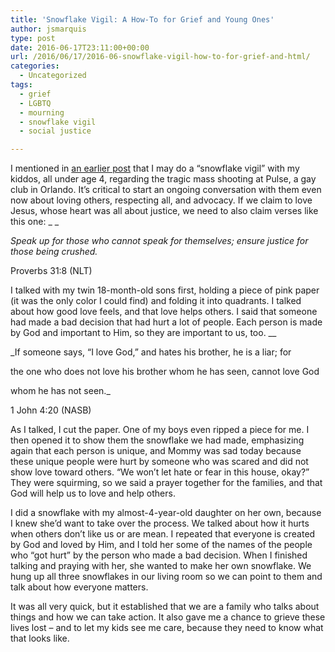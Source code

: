 ```yaml
---
title: 'Snowflake Vigil: A How-To for Grief and Young Ones'
author: jsmarquis
type: post
date: 2016-06-17T23:11:00+00:00
url: /2016/06/17/2016-06-snowflake-vigil-how-to-for-grief-and-html/
categories:
  - Uncategorized
tags:
  - grief
  - LGBTQ
  - mourning
  - snowflake vigil
  - social justice

---
```


I mentioned in <a href="/cottonwoodblessings/2016/06/snowflake-vigil.html" target="_blank">an earlier post</a> that I may do a &#8220;snowflake vigil&#8221; with my kiddos, all under age 4, regarding the tragic mass shooting at Pulse, a gay club in Orlando. It&#8217;s critical to start an ongoing conversation with them even now about loving others, respecting all, and advocacy. If we claim to love Jesus, whose heart was all about justice, we need to also claim verses like this one:  _
_

_Speak up for those who cannot speak for themselves; ensure justice for those being crushed._

Proverbs 31:8 (NLT)

I talked with my twin 18-month-old sons first, holding a piece of pink paper (it was the only color I could find) and folding it into quadrants. I talked about how good love feels, and that love helps others. I said that someone had made a bad decision that had hurt a lot of people. Each person is made by God and important to Him, so they are important to us, too.
__

_If someone says, &#8220;I love God,&#8221; and hates his brother, he is a liar; for

the one who does not love his brother whom he has seen, cannot love God

whom he has not seen._

1 John 4:20 (NASB)

As I talked, I cut the paper. One of my boys even ripped a piece for me. I then opened it to show them the snowflake we had made, emphasizing again that each person is unique, and Mommy was sad today because these unique people were hurt by someone who was scared and did not show love toward others. &#8220;We won&#8217;t let hate or fear in this house, okay?&#8221; They were squirming, so we said a prayer together for the families, and that God will help us to love and help others.

I did a snowflake with my almost-4-year-old daughter on her own, because I knew she&#8217;d want to take over the process. We talked about how it hurts when others don&#8217;t like us or are mean. I repeated that everyone is created by God and loved by Him, and I told her some of the names of the people who &#8220;got hurt&#8221; by the person who made a bad decision. When I finished talking and praying with her, she wanted to make her own snowflake. We hung up all three snowflakes in our living room so we can point to them and talk about how everyone matters.

It was all very quick, but it established that we are a family who talks about things and how we can take action. It also gave me a chance to grieve these lives lost &#8211; and to let my kids see me care, because they need to know what that looks like.